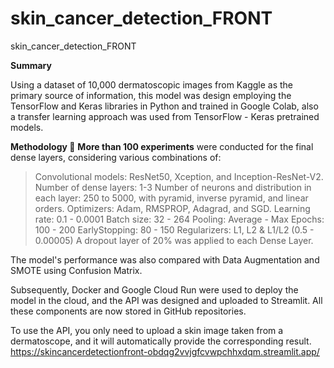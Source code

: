 # skin_cancer_detection_FRONT
skin_cancer_detection_FRONT

**Summary**

Using a dataset of 10,000 dermatoscopic images from Kaggle as the primary source of information, 
this model was design employing the TensorFlow and Keras libraries in Python and trained in Google Colab, 
also a transfer learning approach was used from TensorFlow - Keras pretrained models.

**Methodology 🧪**
**More than 100 experiments** were conducted for the final dense layers, considering various combinations of:

> Convolutional models: ResNet50, Xception, and Inception-ResNet-V2.
> Number of dense layers: 1-3
> Number of neurons and distribution in each layer: 250 to 5000, with pyramid, inverse pyramid, and linear orders.
> Optimizers: Adam, RMSPROP, Adagrad, and SGD.
> Learning rate: 0.1 - 0.0001
> Batch size: 32 - 264
> Pooling: Average - Max
> Epochs: 100 - 200
> EarlyStopping: 80 - 150
> Regularizers: L1, L2 & L1/L2 (0.5 - 0.00005)
> A dropout layer of 20% was applied to each Dense Layer.

The model's performance was also compared with Data Augmentation and SMOTE using Confusion Matrix.

Subsequently, Docker and Google Cloud Run were used to deploy the model in the cloud, and the API was designed and uploaded to Streamlit. 
All these components are now stored in GitHub repositories.

To use the API, you only need to upload a skin image taken from a dermatoscope, and it will automatically provide the corresponding result.
https://skincancerdetectionfront-obdqg2vvjgfcvwpchhxdqm.streamlit.app/

